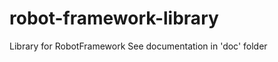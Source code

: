 robot-framework-library
=======================

Library for RobotFramework
See documentation in 'doc' folder
